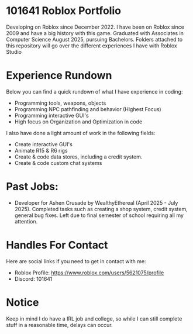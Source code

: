 # 101641 Roblox Portfolio

Developing on Roblox since December 2022. I have been on Roblox since 2009 and have a big history with this game. Graduated with Associates in Computer Science August 2025, pursuing Bachelors. Folders attached to this repository will go over the different experiences I have with Roblox Studio

# Experience Rundown
Below you can find a quick rundown of what I have experience in coding:
- Programming tools, weapons, objects
- Programming NPC pathfinding and behavior (Highest Focus)
- Programming interactive GUI's
- High focus on Organization and Optimization in code

I also have done a light amount of work in the following fields:
- Create interactive GUI's
- Animate R15 & R6 rigs
- Create & code data stores, including a credit system.
- Create & code custom chat systems

# Past Jobs:
- Developer for Ashen Crusade by WealthyEthereal (April 2025 - July 2025). Completed tasks such as creating a shop system, credit system, general bug fixes. Left due to final semester of school requiring all my attention.
  
# Handles For Contact
Here are social links if you need to get in contact with me:
- Roblox Profile: https://www.roblox.com/users/5621075/profile
- Discord: 101641

# Notice

Keep in mind I do have a IRL job and college, so while I can still complete stuff in a reasonable time, delays can occur.
